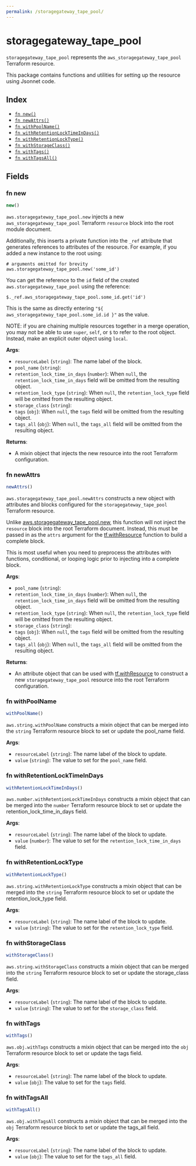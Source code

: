 ```yaml
---
permalink: /storagegateway_tape_pool/
---
```


# storagegateway_tape_pool

`storagegateway_tape_pool` represents the `aws_storagegateway_tape_pool` Terraform resource.



This package contains functions and utilities for setting up the resource using Jsonnet code.


## Index

* [`fn new()`](#fn-new)
* [`fn newAttrs()`](#fn-newattrs)
* [`fn withPoolName()`](#fn-withpoolname)
* [`fn withRetentionLockTimeInDays()`](#fn-withretentionlocktimeindays)
* [`fn withRetentionLockType()`](#fn-withretentionlocktype)
* [`fn withStorageClass()`](#fn-withstorageclass)
* [`fn withTags()`](#fn-withtags)
* [`fn withTagsAll()`](#fn-withtagsall)

## Fields

### fn new

```ts
new()
```


`aws.storagegateway_tape_pool.new` injects a new `aws_storagegateway_tape_pool` Terraform `resource`
block into the root module document.

Additionally, this inserts a private function into the `_ref` attribute that generates references to attributes of the
resource. For example, if you added a new instance to the root using:

    # arguments omitted for brevity
    aws.storagegateway_tape_pool.new('some_id')

You can get the reference to the `id` field of the created `aws.storagegateway_tape_pool` using the reference:

    $._ref.aws_storagegateway_tape_pool.some_id.get('id')

This is the same as directly entering `"${ aws_storagegateway_tape_pool.some_id.id }"` as the value.

NOTE: if you are chaining multiple resources together in a merge operation, you may not be able to use `super`, `self`,
or `$` to refer to the root object. Instead, make an explicit outer object using `local`.

**Args**:
  - `resourceLabel` (`string`): The name label of the block.
  - `pool_name` (`string`): 
  - `retention_lock_time_in_days` (`number`):  When `null`, the `retention_lock_time_in_days` field will be omitted from the resulting object.
  - `retention_lock_type` (`string`):  When `null`, the `retention_lock_type` field will be omitted from the resulting object.
  - `storage_class` (`string`): 
  - `tags` (`obj`):  When `null`, the `tags` field will be omitted from the resulting object.
  - `tags_all` (`obj`):  When `null`, the `tags_all` field will be omitted from the resulting object.

**Returns**:
- A mixin object that injects the new resource into the root Terraform configuration.


### fn newAttrs

```ts
newAttrs()
```


`aws.storagegateway_tape_pool.newAttrs` constructs a new object with attributes and blocks configured for the `storagegateway_tape_pool`
Terraform resource.

Unlike [aws.storagegateway_tape_pool.new](#fn-storagegatewaytapepoolnew), this function will not inject the `resource`
block into the root Terraform document. Instead, this must be passed in as the `attrs` argument for the
[tf.withResource](https://github.com/tf-libsonnet/core/tree/main/docs#fn-withresource) function to build a complete block.

This is most useful when you need to preprocess the attributes with functions, conditional, or looping logic prior to
injecting into a complete block.

**Args**:
  - `pool_name` (`string`): 
  - `retention_lock_time_in_days` (`number`):  When `null`, the `retention_lock_time_in_days` field will be omitted from the resulting object.
  - `retention_lock_type` (`string`):  When `null`, the `retention_lock_type` field will be omitted from the resulting object.
  - `storage_class` (`string`): 
  - `tags` (`obj`):  When `null`, the `tags` field will be omitted from the resulting object.
  - `tags_all` (`obj`):  When `null`, the `tags_all` field will be omitted from the resulting object.

**Returns**:
  - An attribute object that can be used with [tf.withResource](https://github.com/tf-libsonnet/core/tree/main/docs#fn-withresource) to construct a new `storagegateway_tape_pool` resource into the root Terraform configuration.


### fn withPoolName

```ts
withPoolName()
```

`aws.string.withPoolName` constructs a mixin object that can be merged into the `string`
Terraform resource block to set or update the pool_name field.



**Args**:
  - `resourceLabel` (`string`): The name label of the block to update.
  - `value` (`string`): The value to set for the `pool_name` field.


### fn withRetentionLockTimeInDays

```ts
withRetentionLockTimeInDays()
```

`aws.number.withRetentionLockTimeInDays` constructs a mixin object that can be merged into the `number`
Terraform resource block to set or update the retention_lock_time_in_days field.



**Args**:
  - `resourceLabel` (`string`): The name label of the block to update.
  - `value` (`number`): The value to set for the `retention_lock_time_in_days` field.


### fn withRetentionLockType

```ts
withRetentionLockType()
```

`aws.string.withRetentionLockType` constructs a mixin object that can be merged into the `string`
Terraform resource block to set or update the retention_lock_type field.



**Args**:
  - `resourceLabel` (`string`): The name label of the block to update.
  - `value` (`string`): The value to set for the `retention_lock_type` field.


### fn withStorageClass

```ts
withStorageClass()
```

`aws.string.withStorageClass` constructs a mixin object that can be merged into the `string`
Terraform resource block to set or update the storage_class field.



**Args**:
  - `resourceLabel` (`string`): The name label of the block to update.
  - `value` (`string`): The value to set for the `storage_class` field.


### fn withTags

```ts
withTags()
```

`aws.obj.withTags` constructs a mixin object that can be merged into the `obj`
Terraform resource block to set or update the tags field.



**Args**:
  - `resourceLabel` (`string`): The name label of the block to update.
  - `value` (`obj`): The value to set for the `tags` field.


### fn withTagsAll

```ts
withTagsAll()
```

`aws.obj.withTagsAll` constructs a mixin object that can be merged into the `obj`
Terraform resource block to set or update the tags_all field.



**Args**:
  - `resourceLabel` (`string`): The name label of the block to update.
  - `value` (`obj`): The value to set for the `tags_all` field.
